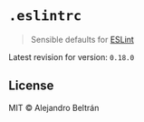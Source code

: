 # `.eslintrc`

> Sensible defaults for [ESLint](https://github.com/eslint/eslint)

Latest revision for version: `0.18.0`

## License

MIT © Alejandro Beltrán
